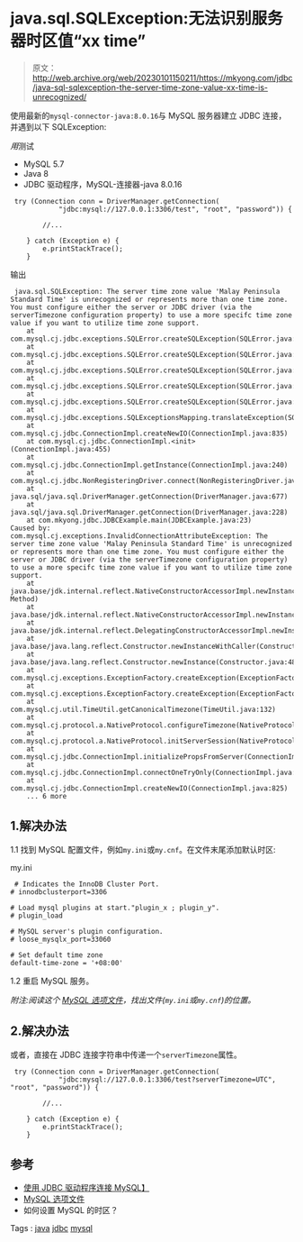 # java.sql.SQLException:无法识别服务器时区值“xx time”

> 原文：<http://web.archive.org/web/20230101150211/https://mkyong.com/jdbc/java-sql-sqlexception-the-server-time-zone-value-xx-time-is-unrecognized/>

使用最新的`mysql-connector-java:8.0.16`与 MySQL 服务器建立 JDBC 连接，并遇到以下 SQLException:

*用*测试

*   MySQL 5.7
*   Java 8
*   JDBC 驱动程序，MySQL-连接器-java 8.0.16

```
 try (Connection conn = DriverManager.getConnection(
			"jdbc:mysql://127.0.0.1:3306/test", "root", "password")) {

		//...

	} catch (Exception e) {
		e.printStackTrace();
	} 
```

输出

```
 java.sql.SQLException: The server time zone value 'Malay Peninsula Standard Time' is unrecognized or represents more than one time zone. You must configure either the server or JDBC driver (via the serverTimezone configuration property) to use a more specifc time zone value if you want to utilize time zone support.
	at com.mysql.cj.jdbc.exceptions.SQLError.createSQLException(SQLError.java:129)
	at com.mysql.cj.jdbc.exceptions.SQLError.createSQLException(SQLError.java:97)
	at com.mysql.cj.jdbc.exceptions.SQLError.createSQLException(SQLError.java:89)
	at com.mysql.cj.jdbc.exceptions.SQLError.createSQLException(SQLError.java:63)
	at com.mysql.cj.jdbc.exceptions.SQLError.createSQLException(SQLError.java:73)
	at com.mysql.cj.jdbc.exceptions.SQLExceptionsMapping.translateException(SQLExceptionsMapping.java:76)
	at com.mysql.cj.jdbc.ConnectionImpl.createNewIO(ConnectionImpl.java:835)
	at com.mysql.cj.jdbc.ConnectionImpl.<init>(ConnectionImpl.java:455)
	at com.mysql.cj.jdbc.ConnectionImpl.getInstance(ConnectionImpl.java:240)
	at com.mysql.cj.jdbc.NonRegisteringDriver.connect(NonRegisteringDriver.java:199)
	at java.sql/java.sql.DriverManager.getConnection(DriverManager.java:677)
	at java.sql/java.sql.DriverManager.getConnection(DriverManager.java:228)
	at com.mkyong.jdbc.JDBCExample.main(JDBCExample.java:23)
Caused by: com.mysql.cj.exceptions.InvalidConnectionAttributeException: The server time zone value 'Malay Peninsula Standard Time' is unrecognized or represents more than one time zone. You must configure either the server or JDBC driver (via the serverTimezone configuration property) to use a more specifc time zone value if you want to utilize time zone support.
	at java.base/jdk.internal.reflect.NativeConstructorAccessorImpl.newInstance0(Native Method)
	at java.base/jdk.internal.reflect.NativeConstructorAccessorImpl.newInstance(NativeConstructorAccessorImpl.java:62)
	at java.base/jdk.internal.reflect.DelegatingConstructorAccessorImpl.newInstance(DelegatingConstructorAccessorImpl.java:45)
	at java.base/java.lang.reflect.Constructor.newInstanceWithCaller(Constructor.java:500)
	at java.base/java.lang.reflect.Constructor.newInstance(Constructor.java:481)
	at com.mysql.cj.exceptions.ExceptionFactory.createException(ExceptionFactory.java:61)
	at com.mysql.cj.exceptions.ExceptionFactory.createException(ExceptionFactory.java:85)
	at com.mysql.cj.util.TimeUtil.getCanonicalTimezone(TimeUtil.java:132)
	at com.mysql.cj.protocol.a.NativeProtocol.configureTimezone(NativeProtocol.java:2243)
	at com.mysql.cj.protocol.a.NativeProtocol.initServerSession(NativeProtocol.java:2267)
	at com.mysql.cj.jdbc.ConnectionImpl.initializePropsFromServer(ConnectionImpl.java:1319)
	at com.mysql.cj.jdbc.ConnectionImpl.connectOneTryOnly(ConnectionImpl.java:966)
	at com.mysql.cj.jdbc.ConnectionImpl.createNewIO(ConnectionImpl.java:825)
	... 6 more 
```

## 1.解决办法

1.1 找到 MySQL 配置文件，例如`my.ini`或`my.cnf`。在文件末尾添加默认时区:

my.ini

```
 # Indicates the InnoDB Cluster Port.
# innodbclusterport=3306

# Load mysql plugins at start."plugin_x ; plugin_y".
# plugin_load

# MySQL server's plugin configuration.
# loose_mysqlx_port=33060

# Set default time zone
default-time-zone = '+08:00' 
```

1.2 重启 MySQL 服务。

*附注:阅读这个 [MySQL 选项文件](http://web.archive.org/web/20210506192549/https://dev.mysql.com/doc/refman/5.7/en/option-files.html)，找出文件(`my.ini`或`my.cnf`)的位置。*

## 2.解决办法

或者，直接在 JDBC 连接字符串中传递一个`serverTimezone`属性。

```
 try (Connection conn = DriverManager.getConnection(
			"jdbc:mysql://127.0.0.1:3306/test?serverTimezone=UTC", "root", "password")) {

		//...

	} catch (Exception e) {
		e.printStackTrace();
	} 
```

## 参考

*   [使用 JDBC 驱动程序连接 MySQL】](http://web.archive.org/web/20210506192549/https://www.mkyong.com/jdbc/how-to-connect-to-mysql-with-jdbc-driver-java/)
*   [MySQL 选项文件](http://web.archive.org/web/20210506192549/https://dev.mysql.com/doc/refman/5.7/en/option-files.html)
*   如何设置 MySQL 的时区？

Tags : [java](http://web.archive.org/web/20210506192549/https://mkyong.com/tag/java/) [jdbc](http://web.archive.org/web/20210506192549/https://mkyong.com/tag/jdbc/) [mysql](http://web.archive.org/web/20210506192549/https://mkyong.com/tag/mysql/)<input type="hidden" id="mkyong-current-postId" value="15138">